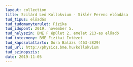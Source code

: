 ```yaml
---
layout: collection
title: Szilárd Leó Kollokvium - Siklér Ferenc előadása
tud_tipus: előadás
tud_tudomanyterulet: Fizika
tud_idopont: 2019. november 5.
tud_helyszin: BME F épület 2. emelet 213-as előadó
tud_intezmeny: BME Fizikai Intézet
tud_kapcsolattarto: Dóra Balázs (463-3829)
tud_url: http://physics.bme.hu/kollokvium
tud_szinopszis:
date: 2019-11-05
---
```

